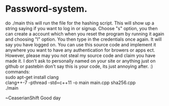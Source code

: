 # Password-system.
do ./main
this will run the file for the hashing script. 
This will show up a string saying if you want to log in or signup. 
Choose "s" option, you then can create a account which when you reset the program by running it again and choosing "l" option. 
You then type in the credentials once again. It will say you have logged on. 
You can use this source code and implement it anywhere you want to have any authentication for browers or apps ect. However, please may you not steal my source code and claim you have made it.
I don't ask to personally named on your site or anything just on github or pastebin don't say this is your code, its just annoying after. :)                                              
commands:                                                                         
sudo apt-get install clang                            
clang++-7 -pthread -std=c++11 -o main main.cpp sha256.cpp                                     
./main

~CeaserianShift Good day
